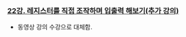 ### [22강. 레지스터를 직접 조작하며 입출력 해보기(추가 강의)](https://www.youtube.com/watch?v=wKQgERMe2pk)

- 동영상 강의 수강으로 대체함.
